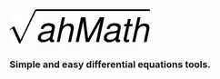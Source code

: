<img src="/ahmath.png" alt="ahmath-logo" />
<br>
<h3>Simple and easy differential equations tools.<h3/>
